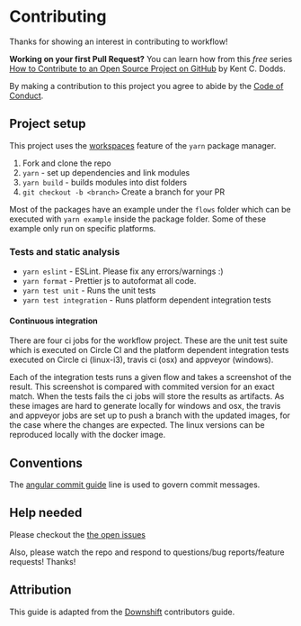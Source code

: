 # Contributing

Thanks for showing an interest in contributing to workflow!

**Working on your first Pull Request?** You can learn how from this _free_
series [How to Contribute to an Open Source Project on GitHub][egghead] by
Kent C. Dodds.

By making a contribution to this project you agree to abide by the 
[Code of Conduct][code-of-conduct].

## Project setup

This project uses the [workspaces][yarn-workspaces] feature of the `yarn` 
package manager. 

1.  Fork and clone the repo
2.  `yarn` - set up dependencies and link modules
3.  `yarn build` - builds modules into dist folders
3.  `git checkout -b <branch>` Create a branch for your PR 

Most of the packages have an example under the `flows` folder which can be
executed with `yarn example` inside the package folder. Some of these example 
only run on specific platforms.

### Tests and static analysis

- `yarn eslint` - ESLint. Please fix any errors/warnings :)
- `yarn format` - Prettier js to autoformat all code.
- `yarn test unit` - Runs the unit tests
- `yarn test integration` - Runs platform dependent integration tests

#### Continuous integration

There are four ci jobs for the workflow project. These are the unit test suite
which is executed on Circle CI and the platform dependent integration tests executed
on Circle ci (linux-i3), travis ci (osx) and appveyor (windows). 

Each of the integration tests runs a given flow and takes a screenshot of the result.
This screenshot is compared with commited version for an exact match. When the tests
fails the ci jobs will store the results as artifacts. As these images are hard to 
generate locally for windows and osx, the travis and appveyor jobs are set up to 
push a branch with the updated images, for the case where the changes are expected. 
The linux versions can be reproduced locally with the docker image. 

## Conventions

The [angular commit guide][angular-commit] line is used to govern commit messages. 

## Help needed

Please checkout the [the open issues][issues]

Also, please watch the repo and respond to questions/bug reports/feature
requests! Thanks!

## Attribution

This guide is adapted from the [Downshift][downshift] contributors guide.

[egghead]: https://egghead.io/series/how-to-contribute-to-an-open-source-project-on-github
[issues]: https://github.com/havardh/workflow/issues
[downshift]: https://github.com/paypal/downshift
[yarn-workspaces]: https://yarnpkg.com/lang/en/docs/workspaces/
[angular-commit]: https://gist.github.com/stephenparish/9941e89d80e2bc58a153
[code-of-conduct]: code-of-conduct.md
